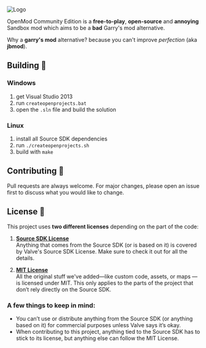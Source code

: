 ![Logo](.github-assets/logo.png?raw=true)

OpenMod Community Edition is a **free-to-play**, **open-source** and **annoying** Sandbox mod which aims to be a **bad** Garry's mod alternative.

Why a **garry's mod** alternative? because you can't improve *perfection* (aka **jbmod**).

## Building 🔨
### Windows
1. get Visual Studio 2013 
2. run `createopenprojects.bat`
3. open the `.sln` file and build the solution

### Linux
1. install all Source SDK dependencies
2. run `./createopenprojects.sh`
3. build with `make`

## Contributing 🧑

Pull requests are always welcome. For major changes, please open an issue first to discuss what you would like to change.

## License 📝  

This project uses **two different licenses** depending on the part of the code:  

1. **[Source SDK License](https://github.com/ValveSoftware/source-sdk-2013/blob/master/LICENSE)**  
   Anything that comes from the Source SDK (or is based on it) is covered by Valve's Source SDK License. Make sure to check it out for all the details.  

2. **[MIT License](https://choosealicense.com/licenses/mit/)**  
   All the original stuff we've added—like custom code, assets, or maps — is licensed under MIT. This only applies to the parts of the project that don’t rely directly on the Source SDK.  

### A few things to keep in mind:  
- You can’t use or distribute anything from the Source SDK (or anything based on it) for commercial purposes unless Valve says it’s okay.  
- When contributing to this project, anything tied to the Source SDK has to stick to its license, but anything else can follow the MIT License.  
